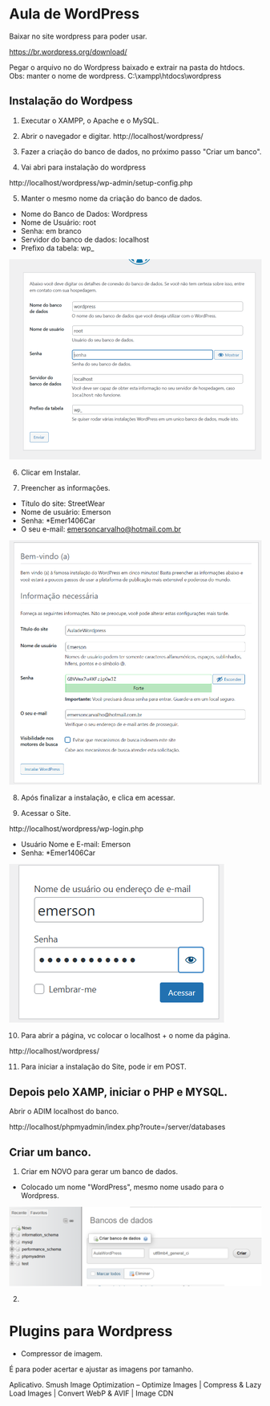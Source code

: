 # Aula de WordPress

Baixar no site wordpress para poder usar.

https://br.wordpress.org/download/

Pegar o arquivo no do Wordpress baixado e extrair na pasta do htdocs.
Obs: manter o nome de wordpress.
C:\xampp\htdocs\wordpress

## Instalação do Wordpess

01. Executar o XAMPP, o Apache e o MySQL.

02. Abrir o navegador e digitar.
http://localhost/wordpress/

03. Fazer a criação do banco de dados, no próximo passo "Criar um banco".

04. Vai abri para instalação do wordpress

http://localhost/wordpress/wp-admin/setup-config.php

05. Manter o mesmo nome da criação do banco de dados.
- Nome do Banco de Dados: Wordpress
- Nome de Usuário: root
- Senha: em branco
- Servidor do banco de dados: localhost
- Prefixo da tabela: wp_

![alt text](wordpressInstalacao.png)

06. Clicar em Instalar.

07. Preencher as informações.
- Título do site: StreetWear
- Nome de usuário: Emerson
- Senha: *Emer1406Car
- O seu e-mail: emersoncarvalho@hotmail.com.br

![alt text](wordpressInstalacao1.png)

08. Após finalizar a instalação, e clica em acessar.

09. Acessar o Site.

http://localhost/wordpress/wp-login.php

- Usuário Nome e E-mail: Emerson
- Senha: *Emer1406Car

![alt text](Acesso.png)

10. Para abrir a página, vc colocar o localhost + o nome da página.

http://localhost/wordpress/

11. Para iniciar a instalação do Site, pode ir em POST.


## Depois pelo XAMP, iniciar o PHP e MYSQL.

Abrir o ADIM localhost do banco.

http://localhost/phpmyadmin/index.php?route=/server/databases

## Criar um banco.

01. Criar em NOVO para gerar um banco de dados. 
- Colocado um nome "WordPress", mesmo nome usado para o Wordpress.

![alt text](bancoDados.png)

02. 



# Plugins para Wordpress

- Compressor de imagem.

É para poder acertar e ajustar as imagens por tamanho.

Aplicativo.
Smush Image Optimization – Optimize Images | Compress & Lazy Load Images | Convert WebP & AVIF | Image CDN